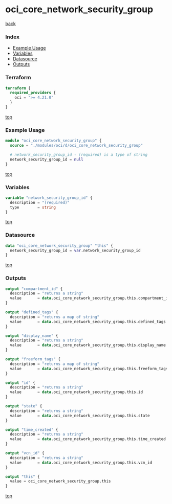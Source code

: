 # oci_core_network_security_group

[back](../oci.md)

### Index

- [Example Usage](#example-usage)
- [Variables](#variables)
- [Datasource](#datasource)
- [Outputs](#outputs)

### Terraform

```terraform
terraform {
  required_providers {
    oci = ">= 4.21.0"
  }
}
```

[top](#index)

### Example Usage

```terraform
module "oci_core_network_security_group" {
  source = "./modules/oci/d/oci_core_network_security_group"

  # network_security_group_id - (required) is a type of string
  network_security_group_id = null
}
```

[top](#index)

### Variables

```terraform
variable "network_security_group_id" {
  description = "(required)"
  type        = string
}
```

[top](#index)

### Datasource

```terraform
data "oci_core_network_security_group" "this" {
  network_security_group_id = var.network_security_group_id
}
```

[top](#index)

### Outputs

```terraform
output "compartment_id" {
  description = "returns a string"
  value       = data.oci_core_network_security_group.this.compartment_id
}

output "defined_tags" {
  description = "returns a map of string"
  value       = data.oci_core_network_security_group.this.defined_tags
}

output "display_name" {
  description = "returns a string"
  value       = data.oci_core_network_security_group.this.display_name
}

output "freeform_tags" {
  description = "returns a map of string"
  value       = data.oci_core_network_security_group.this.freeform_tags
}

output "id" {
  description = "returns a string"
  value       = data.oci_core_network_security_group.this.id
}

output "state" {
  description = "returns a string"
  value       = data.oci_core_network_security_group.this.state
}

output "time_created" {
  description = "returns a string"
  value       = data.oci_core_network_security_group.this.time_created
}

output "vcn_id" {
  description = "returns a string"
  value       = data.oci_core_network_security_group.this.vcn_id
}

output "this" {
  value = oci_core_network_security_group.this
}
```

[top](#index)